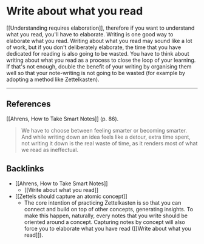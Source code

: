 # Write about what you read
[[Understanding requires elaboration]], therefore if you want to understand what you read, you'll have to elaborate. Writing is one good way to elaborate what you read. Writing about what you read may sound like a lot of work, but if you don't deliberately elaborate, the time that you have dedicated for reading is also going to be wasted. You have to think about writing about what you read as a process to close the loop of your learning. If that's not enough, double the benefit of your writing by organising them well so that your note-writing is not going to be wasted (for example by adopting a method like Zettelkasten).

---
## References
[[Ahrens, How to Take Smart Notes]] (p. 86).
> We have to choose between feeling smarter or becoming smarter. And while writing down an idea feels like a detour, extra time spent, not writing it down is the real waste of time, as it renders most of what we read as ineffectual.

## Backlinks
* [[Ahrens, How to Take Smart Notes]]
	* [[Write about what you read]]
* [[Zettels should capture an atomic concept]]
	* The core intention of practicing Zettelkasten is so that you can connect and build on top of other concepts, generating insights. To make this happen, naturally, every notes that you write should be oriented around a concept. Capturing notes by concept will also force you to elaborate what you have read ([[Write about what you read]]).

<!-- #evergreen #reading #learning #mastery -->

<!-- {BearID:A8C27A27-483D-4867-B5AB-3739CE923B02-71920-0001788FAAD4CB53} -->
